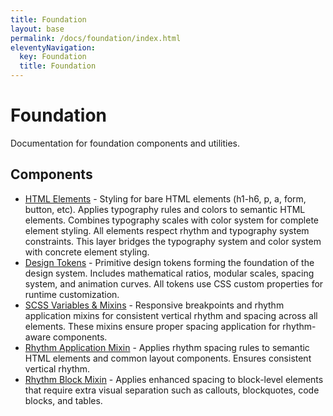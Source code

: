 ```yaml
---
title: Foundation
layout: base
permalink: /docs/foundation/index.html
eleventyNavigation:
  key: Foundation
  title: Foundation
---
```


# Foundation

Documentation for foundation components and utilities.

## Components

- [HTML Elements](/docs/html-elements/) - Styling for bare HTML elements (h1-h6, p, a, form, button, etc).
Applies typography rules and colors to semantic HTML elements.
Combines typography scales with color system for complete element styling.
All elements respect rhythm and typography system constraints.
This layer bridges the typography system and color system with concrete element styling.
- [Design Tokens](/docs/design-tokens/) - Primitive design tokens forming the foundation of the design system.
Includes mathematical ratios, modular scales, spacing system, and animation curves.
All tokens use CSS custom properties for runtime customization.
- [SCSS Variables & Mixins](/docs/scss-variables-and-mixins/) - Responsive breakpoints and rhythm application mixins for consistent
vertical rhythm and spacing across all elements. These mixins ensure proper
spacing application for rhythm-aware components.
- [Rhythm Application Mixin](/docs/rhythm-application-mixin/) - Applies rhythm spacing rules to semantic HTML elements
and common layout components. Ensures consistent vertical rhythm.
- [Rhythm Block Mixin](/docs/rhythm-block-mixin/) - Applies enhanced spacing to block-level elements that require
extra visual separation such as callouts, blockquotes, code blocks, and tables.

